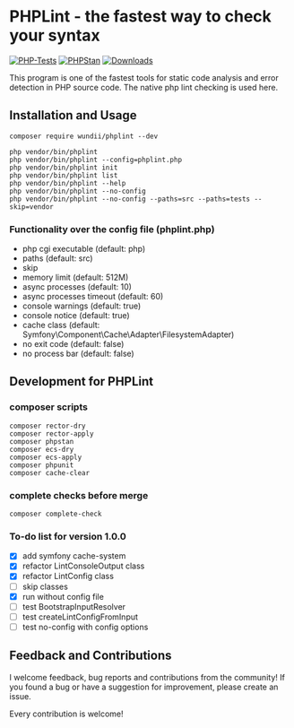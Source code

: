 # PHPLint - the fastest way to check your syntax

[![PHP-Tests](https://github.com/wundii/PHPLint/actions/workflows/code_quality.yml/badge.svg)](https://github.com/wundii/PHPLint/actions/workflows/code_quality.yml)
[![PHPStan](https://img.shields.io/badge/PHPStan-level%209-brightgreen.svg?style=flat)](https://phpstan.org/)
[![Downloads](https://img.shields.io/packagist/dt/wundii/phplint.svg?style=flat)](https://packagist.org/packages/wundii/phplint)

This program is one of the fastest tools for static code analysis and error detection in PHP source code.
The native php lint checking is used here.

## Installation and Usage

```shell
composer require wundii/phplint --dev
```

```shell
php vendor/bin/phplint
php vendor/bin/phplint --config=phplint.php
php vendor/bin/phplint init
php vendor/bin/phplint list
php vendor/bin/phplint --help
php vendor/bin/phplint --no-config
php vendor/bin/phplint --no-config --paths=src --paths=tests --skip=vendor
```

### Functionality over the config file (phplint.php)
+ php cgi executable (default: php)
+ paths (default: src)
+ skip
+ memory limit (default: 512M)
+ async processes (default: 10)
+ async processes timeout (default: 60)
+ console warnings (default: true)
+ console notice (default: true)
+ cache class (default: Symfony\Component\Cache\Adapter\FilesystemAdapter)
+ no exit code (default: false)
+ no process bar (default: false)

## Development for PHPLint

### composer scripts

```shell
composer rector-dry
composer rector-apply
composer phpstan
composer ecs-dry
composer ecs-apply
composer phpunit
composer cache-clear
```

### complete checks before merge

```shell
composer complete-check
```

### To-do list for version 1.0.0
+ [x] add symfony cache-system
+ [x] refactor LintConsoleOutput class
+ [x] refactor LintConfig class
+ [ ] skip classes
+ [x] run without config file
+ [ ] test BootstrapInputResolver
+ [ ] test createLintConfigFromInput
+ [ ] test no-config with config options

## Feedback and Contributions
I welcome feedback, bug reports and contributions from the community! 
If you found a bug or have a suggestion for improvement, please create an issue. 

Every contribution is welcome!